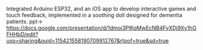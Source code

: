 
Integrated Arduino ESP32, and an iOS app to develop interactive games and touch feedback, implemented in a soothing doll designed for dementia patients. 
ppt->
https://docs.google.com/presentation/d/1dmoi3PlKqMwEcNB4FyXDj9Xy1hGFHHbD/edit?usp=sharing&ouid=115421558190709912767&rtpof=true&sd=true  
